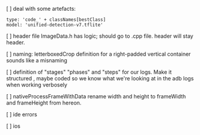 
[ ] deal with some artefacts: 
``` 
type: 'code_' + classNames[bestClass]
model: 'unified-detection-v7.tflite'
```

[ ] header file ImageData.h has logic; should go to .cpp file. header will stay header.

[ ] naming: letterboxedCrop definition for a right-padded vertical container sounds like a misnaming

[ ] definition of "stages" "phases" and "steps" for our logs. Make it structured , maybe coded so we know what we're looking at in the adb logs when working verbosely

[ ] nativeProcessFrameWithData rename width and height to frameWidth and frameHeight from hereon.

[ ] ide errors 

[ ] ios

